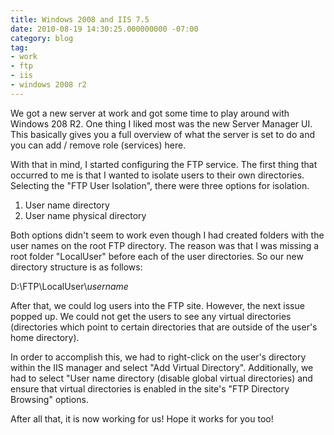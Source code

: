 ```yaml
---
title: Windows 2008 and IIS 7.5
date: 2010-08-19 14:30:25.000000000 -07:00
category: blog
tag:
- work
- ftp
- iis
- windows 2008 r2
---
```

<p>We got a new server at work and got some time to play around with Windows 208 R2. One thing I liked most was the new Server Manager UI. This basically gives you a full overview of what the server is set to do and you can add / remove role (services) here.</p>
<p>With that in mind, I started configuring the FTP service. The first thing that occurred to me is that I wanted to isolate users to their own directories. Selecting the "FTP User Isolation", there were three options for isolation.</p>
<ol>
<li>User name directory</li>
<li>User name physical directory</li>
</ol>
<p>Both options didn't seem to work even though I had created folders with the user names on the root FTP directory. The reason was that I was missing a root folder "LocalUser" before each of the user directories. So our new directory structure is as follows:</p>
<p>D:\FTP\LocalUser\<em>username</em></p>
<p>After that, we could log users into the FTP site. However, the next issue popped up. We could not get the users to see any virtual directories (directories which point to certain directories that are outside of the user's home directory).</p>
<p>In order to accomplish this, we had to right-click on the user's directory within the IIS manager and select "Add Virtual Directory". Additionally, we had to select "User name directory (disable global virtual directories) and ensure that virtual directories is enabled in the site's "FTP Directory Browsing" options.</p>
<p>After all that, it is now working for us! Hope it works for you too!</p>
